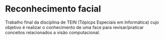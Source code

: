 # Reconhecimento facial 

Trabalho final da disciplina de TEIN (Tópicps Especiais em Informática) cujo objetivo é realizar o conhecimento de uma face para revisar/praticar conceitos relacionados a visão computacional.  